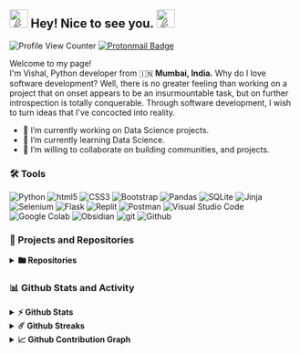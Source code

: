 <h2><picture>
  <source srcset="https://fonts.gstatic.com/s/e/notoemoji/latest/2604_fe0f/512.webp" type="image/webp"/>
  <img src="https://fonts.gstatic.com/s/e/notoemoji/latest/2604_fe0f/512.gif" alt="☄" width="32" height="32" />
</picture>Hey! Nice to see you.<picture>
  <source srcset="https://fonts.gstatic.com/s/e/notoemoji/latest/2604_fe0f/512.webp" type="image/webp" />
  <img src="https://fonts.gstatic.com/s/e/notoemoji/latest/2604_fe0f/512.gif" alt="☄" width="32" height="32" />
</picture></h2>

![Profile View Counter](https://komarev.com/ghpvc/?username=granduekoe&style=flat-square&color=blueviolet)
[![Protonmail Badge](https://img.shields.io/badge/-Protonmail-8a90c7?style=flat-square&logo=Protonmail&logoColor=#505264&link=mailto:mailme.Vishal@proton.me)](mailto:mailme.Vishal@proton.me)

<p>
  Welcome to my page! </br> I'm Vishal, Python developer from  🇮🇳<b> Mumbai, India.</b> Why do I love software development? Well, there is no greater feeling than working on a project that on onset appears to be an insurmountable task, but on further introspection is totally conquerable. Through software development, I wish to turn ideas that I've concocted into reality.
</p>

- 🔭 I’m currently working on Data Science projects.
- 🌱 I’m currently learning Data Science.
- 👯 I’m willing to collaborate on building communities, and projects.


### 🛠️ Tools

<p>
  <img alt="Python" src="https://img.shields.io/badge/-Python-ffde57?style=flat-square&logo=python&logoColor=#4584b6" />
  <img alt="html5" src="https://img.shields.io/badge/-HTML5-e34f26?style=flat-square&logo=html5&logoColor=white" />
  <img alt="CSS3" src="https://img.shields.io/badge/-CSS3-264de4?style=flat-square&logo=css3&logoColor=white" />
  <img alt="Bootstrap" src="https://img.shields.io/badge/-Bootstrap-59287a?style=flat-square&logo=bootstrap&logoColor=white" />
  <img alt="Pandas" src="https://img.shields.io/badge/-Pandas-4848b6?style=flat-square&logo=pandas&logoColor=white" />
  <img alt="SQLite" src="https://img.shields.io/badge/-SQLite-7099f7?style=flat-square&logo=sqlite&logoColor=white" />
  <img alt="Jinja" src="https://img.shields.io/badge/-Jinja-3D0C11?style=flat-square&logo=jinja&logoColor=white" />
  <img alt="Selenium" src="https://img.shields.io/badge/Selenium-16FF00?style=flat-square&logo=selenium&logoColor=white" />
  <img alt="Flask" src="https://img.shields.io/badge/-Flask-08abaa?style=flat-square&logo=flask&logoColor=white" />
  <img alt="Replit" src="https://img.shields.io/badge/-Replit-CD5C08?style=flat-square&logo=replit&logoColor=white" />
  <img alt="Postman" src="https://img.shields.io/badge/-Postman-fb7505?style=flat-square&logo=postman&logoColor=white" />
  <img alt="Visual Studio Code" src="https://img.shields.io/badge/-Visual%20Studio%20Code-0078d7?style=flat-square&logo=visualstudiocode&logoColor=white" />
  <img alt="Google Colab" src="https://img.shields.io/badge/Google%20Colab-ed750a?style=flat-square&logo=googlecolab&logoColor=white" />
  <img alt="Obsidian" src="https://img.shields.io/badge/Obsidian-7E1DFB?style=flat-square&logo=obsidian&logoColor=white" />
  <img alt="git" src="https://img.shields.io/badge/-Git-f34f29?style=flat-square&logo=git&logoColor=white" />
  <img alt="Github" src="https://img.shields.io/badge/-Github-14232c?style=flat-square&logo=github&logoColor=white" />
</p>


### 📘 Projects and Repositories

<!-- Repo info cards - https://github.com/anuraghazra/github-readme-stats -->
  <!-- Small repo cards (fork) - https://github.com/DenverCoder1/github-readme-stats -->
  <details>	
  <summary><b> 🖿 Repositories </b></summary>

  <br />
   <p align="left">
    <a href="https://github.com/grandeurkoe/data-structures-and-algorithms"><img height="140px" src="https://denvercoder1-github-readme-stats.vercel.app/api/pin/?username=grandeurkoe&repo=data-structures-and-algorithms&theme=react&bg_color=1F222E&title_color=F85D7F&hide_border=true&icon_color=F8D866&show_icons=false" alt="data-structures-and-algorithms"></a>
    <a href="https://github.com/grandeurkoe/100-days-of-code-the-complete-python-pro-bootcamp"><img height="140px" src="https://denvercoder1-github-readme-stats.vercel.app/api/pin/?username=grandeurkoe&repo=100-days-of-code-the-complete-python-pro-bootcamp&theme=react&bg_color=1F222E&title_color=F85D7F&hide_border=true&icon_color=F8D866&show_icons=false" alt="100-days-of-code-the-complete-python-pro-bootcamp"></a>
  </p>
</details>


### 📊 Github Stats and Activity

<details>	
  <summary><b>⚡ Github Stats</b></summary>

  <br />
 <a href="https://github.com/anuraghazra/github-readme-stats"><img alt="grandeurkoe's Github Stats" src="https://denvercoder1-github-readme-stats.vercel.app/api/?username=grandeurkoe&show_icons=true&include_all_commits=true&count_private=true&theme=react&hide_border=true&bg_color=1F222E&title_color=F85D7F&icon_color=F8D866" height="180px"/></a>  
</details>

<details>	
  <summary><b>☄️ Github Streaks</b></summary>

  <br />
   <p>
    <a href="https://github.com/DenverCoder1/github-readme-streak-stats">
      <img title="🔥 Get streak stats for your profile at git.io/streak-stats" alt="grandeurkoe's streak" src="https://streak-stats.demolab.com/?user=grandeurkoe&theme=monokai-metallian&hide_border=true" height="180px"/>
    </a>
   </p> 
</details>

<details>	
  <summary><b>📈 Github Contribution Graph</b></summary>

  <br />
   <p>
    <a href="https://github.com/ashutosh00710/github-readme-activity-graph">
      <img alt="grandeurkoe's Activity Graph" src="https://github-readme-activity-graph.vercel.app/graph/?username=grandeurkoe&bg_color=1F222E&color=F8D866&line=F85D7F&point=FFFFFF&hide_border=true" height="300px"/>
    </a>
   </p> 
</details>

